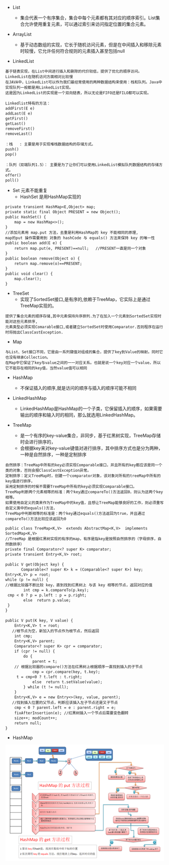 - List
    - 集合代表一个有序集合，集合中每个元素都有其对应的顺序索引。List集合允许使用重复元素，可以通过索引来访问指定位置的集合元素。

- ArrayList
    - 基于动态数组的实现，它长于随机访问元素，但是在中间插入和移除元素时较慢，它允许任何符合规则的元素插入甚至包括null

- LinkedList
```
基于链表实现，在List中间进行插入和删除的代价较低，提供了优化的顺序访问。LinkedList在随机访问方面相对比较慢
在JAVA中，LinkedList可以作为我们最经常使用的两种数据结构来使用：栈和队列。Java中实现队列一般都是用LinkedList实现。
这是因为LinkedList的实现是一个双向链表，所以无论是FIFO还是FILO都可以实现。

Linkedlist特有的方法：
addFirst(E e) 
addLast(E e) 
getFirst() 
getLast() 
removeFirst() 
removeLast() 

：栈   : 主要是用于实现堆栈数据结构的存储方式。
push() 
pop()

：队列（双端队列1.5）： 主要是为了让你们可以使用LinkedList模拟队列数据结构的存储方式。
offer()
poll()

```

- Set 元素不能重复
    - HashSet 是用HashMap实现的
```
private transient HashMap<E,Object> map;
private static final Object PRESENT = new Object();
public HashSet() {
    map = new HashMap<>();
}
//添加元素用 map.put 方法，去重是利用HashMap的 key 不能相同的原理,
map的put 操作需要用到 对象的 hashCode 与 equals() 方法来保持 key 的唯一性
public boolean add(E e) {
    return map.put(e, PRESENT)==null;	//PRESENT一直是同一个对象
}
public boolean remove(Object o) {
    return map.remove(o)==PRESENT;
}
public void clear() {
    map.clear();
}
```

- TreeSet 
    - 实现了SortedSet接口,是有序的,依赖于TreeMap，它实际上是通过TreeMap实现的。
```
提供了集合元素的顺序存储,其中元素保持升序排列.为了在加入一个元素到SortedSet实现时能对这些元素排序,
元素类型必须实现Comarable接口,或者建立SortedSet时使用Comparator.否则程序在运行时将抛出ClassCastException.
```

- Map
```
与List、Set接口不同，它是由一系列键值对组成的集合，提供了key到Value的映射。同时它也没有继承Collection。
在Map中它保证了key与value之间的一一对应关系。也就是说一个key对应一个value，所以它不能存在相同的key值，当然value值可以相同
```

- HashMap
    - 不保证插入的顺序,就是访问的顺序与插入的顺序可能不相同

- LinkedHashMap
    - LinkedHashMap是HashMap的一个子类，它保留插入的顺序，如果需要输出的顺序和输入时的相同，那么就选用LinkedHashMap。

- TreeMap
    - 是一个有序的key-value集合，非同步，基于红黑树实现，TreeMap存储时会进行排序的，
    - 会根据key来对key-value键值对进行排序，其中排序方式也是分为两种，一种是自然排序，一种是定制排序
    
```
自然排序：TreeMap中所有的key必须实现Comparable接口，并且所有的key都应该是同一个类的对象，否则会报ClassCastException异常。
定制排序：定义TreeMap时，创建一个comparator对象，该对象对所有的treeMap中所有的key值进行排序，
采用定制排序的时候不需要TreeMap中所有的key必须实现Comparable接口。
TreeMap判断两个元素相等的标准：两个key通过compareTo()方法返回0，则认为这两个key相等。
如果使用自定义的类来作为TreeMap中的key值，且想让TreeMap能够良好的工作，则必须重写自定义类中的equals()方法，
TreeMap中判断相等的标准是：两个key通过equals()方法返回为true，并且通过compareTo()方法比较应该返回为0
```


```
public class TreeMap<K,V>  extends AbstractMap<K,V>  implements SortedMap<K,V>
//TreeMap 是根据红黑树实现的有序的map，有序是指key是按照自然排序的（字母排序，自然数排序）
private final Comparator<? super K> comparator;
private transient Entry<K,V> root;

public V get(Object key) {
       Comparable<? super K> k = (Comparable<? super K>) key;
Entry<K,V> p = root;
while (p != null) {
//根据比较器不断比较 key，直到找到红黑树上 与该 key 相等的节点，返回对应的值
    	int cmp = k.compareTo(p.key);
 cmp < 0 ? p = p.left : p = p.right;
    	else  return p.value;
 }
}

public V put(K key, V value) {
    Entry<K,V> t = root;
   //根节点为空，新加入的节点作为根节点，然后返回
    int cmp;
    Entry<K,V> parent;
    Comparator<? super K> cpr = comparator;
    if (cpr != null) {
        do {
            parent = t;
    // 根据比较器的compare()方法在红黑树上根据顺序一直找到插入的子节点
            cmp = cpr.compare(key, t.key);
     t = cmp<0 ? t.left : t.right;
            else  return t.setValue(value);
        } while (t != null);
    }
    Entry<K,V> e = new Entry<>(key, value, parent);
   //找到插入位置的父节点，判断应该插入左子节点还是又子节点
    cmp < 0 ? parent.left = e : parent.right = e;
    fixAfterInsertion(e); //红黑树插入一个节点后需要变色翻转
    size++; modCount++;
    return null;
}
```

- HashMap

![HashMap](https://github.com/caesar-empereur/read-book/blob/master/photo/HashMap.png)
